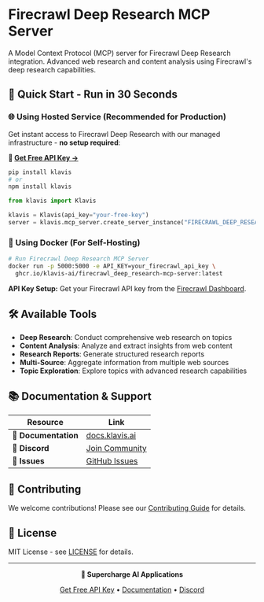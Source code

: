 # Firecrawl Deep Research MCP Server

A Model Context Protocol (MCP) server for Firecrawl Deep Research integration. Advanced web research and content analysis using Firecrawl's deep research capabilities.

## 🚀 Quick Start - Run in 30 Seconds

### 🌐 Using Hosted Service (Recommended for Production)

Get instant access to Firecrawl Deep Research with our managed infrastructure - **no setup required**:

**🔗 [Get Free API Key →](https://www.klavis.ai/home/api-keys)**

```bash
pip install klavis
# or
npm install klavis
```

```python
from klavis import Klavis

klavis = Klavis(api_key="your-free-key")
server = klavis.mcp_server.create_server_instance("FIRECRAWL_DEEP_RESEARCH", "user123")
```

### 🐳 Using Docker (For Self-Hosting)

```bash
# Run Firecrawl Deep Research MCP Server
docker run -p 5000:5000 -e API_KEY=your_firecrawl_api_key \
  ghcr.io/klavis-ai/firecrawl_deep_research-mcp-server:latest
```

**API Key Setup:** Get your Firecrawl API key from the [Firecrawl Dashboard](https://firecrawl.dev/).

## 🛠️ Available Tools

- **Deep Research**: Conduct comprehensive web research on topics
- **Content Analysis**: Analyze and extract insights from web content
- **Research Reports**: Generate structured research reports
- **Multi-Source**: Aggregate information from multiple web sources
- **Topic Exploration**: Explore topics with advanced research capabilities

## 📚 Documentation & Support

| Resource | Link |
|----------|------|
| **📖 Documentation** | [docs.klavis.ai](https://docs.klavis.ai) |
| **💬 Discord** | [Join Community](https://discord.gg/p7TuTEcssn) |
| **🐛 Issues** | [GitHub Issues](https://github.com/klavis-ai/klavis/issues) |

## 🤝 Contributing

We welcome contributions! Please see our [Contributing Guide](../../CONTRIBUTING.md) for details.

## 📜 License

MIT License - see [LICENSE](../../LICENSE) for details.

---

<div align="center">
  <p><strong>🚀 Supercharge AI Applications </strong></p>
  <p>
    <a href="https://www.klavis.ai">Get Free API Key</a> •
    <a href="https://docs.klavis.ai">Documentation</a> •
    <a href="https://discord.gg/p7TuTEcssn">Discord</a>
  </p>
</div>